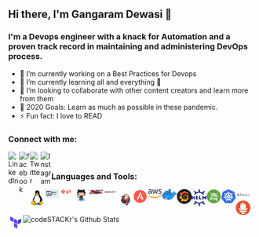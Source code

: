 ## Hi there, I'm Gangaram Dewasi 👋

### I'm a Devops engineer with a knack for Automation and a proven track record in maintaining and administering DevOps process.
- 🔭 I’m currently working on a Best Practices for Devops
- 🌱 I’m currently learning all and everything 🤣
- 👯 I’m looking to collaborate with other content creators and learn more from them
- 🥅 2020 Goals: Learn as much as possible in these pandemic. 
- ⚡ Fun fact: I love to READ 

### Connect with me:

[<img align="left" alt="LinkedIn" width="22px" src="https://cdn.jsdelivr.net/npm/simple-icons@v3/icons/linkedin.svg" />][linkedin]
[<img align="left" alt="facebook" width="22px" src="https://cdn.jsdelivr.net/npm/simple-icons@3.3.0/icons/facebook.svg" />][facebook]
[<img align="left" alt="Twitter" width="22px" src="https://cdn.jsdelivr.net/npm/simple-icons@v3/icons/twitter.svg" />][twitter]
[<img align="left" alt="Instagram" width="22px" src="https://cdn.jsdelivr.net/npm/simple-icons@v3/icons/instagram.svg" />][instagram]

<br />

### Languages and Tools:


[<img align="left" alt="Unix" width="30px" src="https://raw.githubusercontent.com/GangaramD/GangaramD/master/Tools_icons/linux.png" />][unix_shell_playlist]
[<img align="left" alt="Unix" width="30px" src="https://raw.githubusercontent.com/GangaramD/GangaramD/master/Tools_icons/shell.jpg" />][unix_shell_playlist]
[<img align="left" alt="Unix" width="30px" src="https://raw.githubusercontent.com/GangaramD/GangaramD/master/Tools_icons/git.png" />][interview]
[<img align="left" alt="Unix" width="30px" src="https://raw.githubusercontent.com/GangaramD/GangaramD/master/Tools_icons/github.png" />][endtoend]
[<img align="left" alt="Unix" width="30px" src="https://raw.githubusercontent.com/GangaramD/GangaramD/master/Tools_icons/maven.jpg" />][maven]
[<img align="left" alt="Unix" width="30px" src="https://raw.githubusercontent.com/GangaramD/GangaramD/master/Tools_icons/sonarqube.png" />][endtoend]
[<img align="left" alt="Unix" width="30px" src="https://raw.githubusercontent.com/GangaramD/GangaramD/master/Tools_icons/jenkins.png" />][jenkins]
[<img align="left" alt="Unix" width="30px" src="https://raw.githubusercontent.com/GangaramD/GangaramD/master/Tools_icons/Ansible.png" />][ansible]
[<img align="left" alt="Unix" width="30px" src="https://raw.githubusercontent.com/GangaramD/GangaramD/master/Tools_icons/aws.png" />][endtoend]
[<img align="left" alt="Unix" width="30px" src="https://raw.githubusercontent.com/GangaramD/GangaramD/master/Tools_icons/docker.png" />][dockerplaylist]
[<img align="left" alt="Unix" width="30px" src="https://raw.githubusercontent.com/GangaramD/GangaramD/master/Tools_icons/grafana.png" />][endtoend]
[<img align="left" alt="Unix" width="30px" src="https://raw.githubusercontent.com/GangaramD/GangaramD/master/Tools_icons/helm.png" />][helm]
[<img align="left" alt="Unix" width="30px" src="https://raw.githubusercontent.com/GangaramD/GangaramD/master/Tools_icons/jfrog.png" />][endtoend]
[<img align="left" alt="Unix" width="30px" src="https://raw.githubusercontent.com/GangaramD/GangaramD/master/Tools_icons/kubernetes.png" />][kubernetesplaylist]
[<img align="left" alt="Unix" width="30px" src="https://raw.githubusercontent.com/GangaramD/GangaramD/master/Tools_icons/nexus.png" />][kubernetesplaylist]
[<img align="left" alt="Unix" width="30px" src="https://raw.githubusercontent.com/GangaramD/GangaramD/master/Tools_icons/prometheus.png" />][prometheus]
[<img align="left" alt="Unix" width="30px" src="https://raw.githubusercontent.com/GangaramD/GangaramD/master/Tools_icons/teraform.png" />][kubernetesplaylist]


<br />
<br />



<img align="left" alt="codeSTACKr's Github Stats" src="https://github-readme-stats.vercel.app/api?username=GangaramD&show_icons=true&hide_border=true" />

[facebook]: https://www.facebook.com/ram.dewasi
[twitter]: https://twitter.com/Gangaram136
[instagram]: https://www.instagram.com/ram_dewasi/
[linkedin]: https://www.linkedin.com/in/gangaram-dewasi-93970410b/
[unix_shell_playlist]: https://www.youtube.com/watch?v=IxApf1YtkJU&list=PLLYW3zEOaqlIwDc-5GnP74PUIo0nrnYgg
[dockerplaylist]: https://www.youtube.com/watch?v=GOJ5ICKyzoA&list=PLLYW3zEOaqlKjN4o2FyD7lQGD1i0rzKgF
[kubernetesplaylist]: https://www.youtube.com/watch?v=OiOjZjtXsnY&list=PLLYW3zEOaqlLrc4VGtUuInis1N30e3PIm
[prometheus]: https://www.youtube.com/watch?v=hEa_QbFlNnM&list=PLLYW3zEOaqlKhRCWqFE7iLRSh3XEFP5gj
[interview]: https://www.youtube.com/watch?v=i7YJesoeWFI&list=PLLYW3zEOaqlLShAk9pd4FQ34KOpY7EJAq
[maven]: https://www.youtube.com/watch?v=Q4m3koo2PQ8&list=PLLYW3zEOaqlJmSDMj3KT7pbWuly8yhyVu
[helm]: https://www.youtube.com/watch?v=gbUBTTXuQwI&list=PLLYW3zEOaqlKYku0piyzzLFGpR9VpPvXR
[monitoring]: https://www.youtube.com/watch?v=EWFJem7GUAc&list=PLLYW3zEOaqlKnV1WP6FqtmbdeZVCA9RbR
[ansible]: https://www.youtube.com/watch?v=tl0aT4-XrZ8&list=PLLYW3zEOaqlJqHktlXHCVzBTmcpL-izFq
[jenkins]: https://www.youtube.com/watch?v=d6BU8LBc9Ow&list=PLLYW3zEOaqlKmPyhjIrT4RmmQDQYYrTjk
[git]: https://www.youtube.com/watch?v=nmMAwnd_2sw&list=PLLYW3zEOaqlKUfyVXBcitHTMul3XcfhoZ
[endtoend]: https://www.youtube.com/watch?v=fsvjTekaQVE&list=PLLYW3zEOaqlICpMHCGAKG2V-SwX1aZCH5
